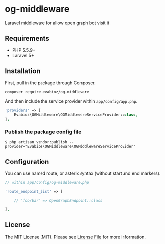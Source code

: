 # og-middleware
Laravel middleware for allow open graph bot visit it

## Requirements

- PHP 5.5.9+
- Laravel 5+

## Installation

First, pull in the package through Composer.

```shell
composer require evabioz/og-middleware
```

And then include the service provider within `app/config/app.php`.

```php
'providers' => [
    Evabioz\OGMiddleware\OGMiddlewareServiceProvider::class,
];
```

### Publish the package config file

```shell
$ php artisan vendor:publish --provider="Evabioz\OGMiddleware\OGMiddlewareServiceProvider"
```

## Configuration

You can use named route, or asterix syntax (without start and end markers).

```php
// within app/config/og-middleware.php

'route_endpoint_list' => [

    // 'foo/bar' => OpenGraphEndpoint::class

],
```

## License

The MIT License (MIT). Please see [License File](LICENSE.md) for more information.
